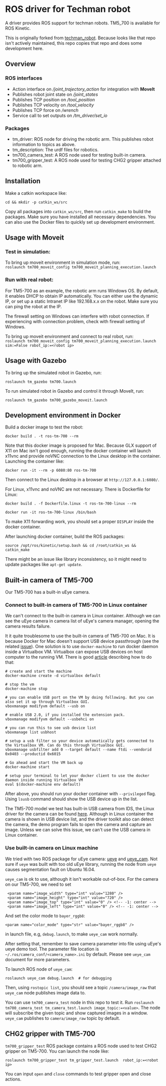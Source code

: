 # ROS driver for Techman robot

A driver provides ROS support for techman robots. TM5_700 is available for ROS Kinetic.

This is originally forked from [techman_robot](https://github.com/kentsai0319/techman_robot). Because looks like that repo isn't actively maintained, this repo copies that repo and does some development here.

## Overview

### ROS interfaces

* Action interface on */joint\_trajectory\_action* for integration with __MoveIt__
* Publishes robot joint state on */joint\_states*
* Publishes TCP position on */tool\_position*
* Publishes TCP velocity on */tool\_velocity*
* Publishes TCP force on */wrench*
* Service call to set outputs on */tm\_driver/set\_io*

### Packages

* tm_driver: ROS node for driving the robotic arm. This publishes robot information to topics as above.
* tm_description: The urdf files for robotics. 
* tm700_camera_test: A ROS node used for testing built-in camera.
* tm700_gripper_test: A ROS node used for testing CHG2 gripper attached to robotic arm.

## Installation

Make a catkin workspace like:

    cd && mkdir -p catkin_ws/src
    
Copy all packages into `catkin_ws/src`, then run `catkin_make` to build the packages. Make sure you have installed all necessary dependencies. You can also use the Docker files to quickly set up development environment.

## Usage with Moveit

### Test in simulation:

To bring up moveit environment in simulation mode, run:  
```roslaunch tm700_moveit_config tm700_moveit_planning_execution.launch```

### Run with real robot:

For TM5-700 as an example, the robotic arm runs Windows OS. By default, it enables DHCP to obtain IP automatically. You can either use the dynamic IP, or set up a static Intranet IP like 192.168.x.x on the robot. Make sure you can ping the robot at the IP.

The firewall setting on Windows can interfere with robot connection. If experiencing with connection problem, check with firewall setting of Windows.

To bring up moveit environment and connect to real robot, run:  
```roslaunch tm700_moveit_config tm700_moveit_planning_execution.launch sim:=False robot_ip:=<robot ip>```

## Usage with Gazebo

To bring up the simulated robot in Gazebo, run:

    roslaunch tm_gazebo tm700.launch


To run simulated robot in Gazebo and control it through MoveIt, run:

    roslaunch tm_gazebo tm700_gazebo_moveit.launch


## Development environment in Docker

Build a docker image to test the robot:

    docker build . -t ros-tm-700 --rm

Note that this docker image is proposed for Mac. Because GLX support of X11 on Mac isn't good enough, running the docker container will launch x11vnc and provide noVNC connection to the Linux desktop in the container. Launching the container like:

    docker run -it --rm -p 6080:80 ros-tm-700

Then connect to the Linux desktop in a browser at `http://127.0.0.1:6080/`.

For Linux, x11vnc and noVNC are not necessary. There is Dockerfile for Linux:


    docker build . -f Dockerfile.linux -t ros-tm-700-linux --rm

    docker run -it ros-tm-700-linux /bin/bash
    
To make X11 forwarding work, you should set a proper `DISPLAY` inside the docker container.     

After launching docker container, build the ROS packages:

    source /opt/ros/kinetic/setup.bash && cd /root/catkin_ws && catkin_make

There might be an issue like library inconsistency, so it might need to update packages like `apt-get update`.

## Built-in camera of TM5-700

Our TM5-700 has a built-in uEye camera.

### Connect to built-in camera of TM5-700 in Linux container

We can't connect to the built-in camera in Linux container. Although we can see the uEye camera in camera list of uEye's camera manager, opening the camera results failure.

It it quite troublesome to use the built-in camera of TM5-700 on Mac. It is because Docker for Mac doesn't support USB device passthrough (see the related [issue](https://github.com/docker/for-mac/issues/900)). One solution is to use `docker-machine` to run docker daemon inside a Virtualbox VM. Virtualbox can expose USB devices on host computer to the running VM. There is good [article](https://dev.to/rubberduck/using-usb-with-docker-for-mac-3fdd) describing how to do that:

```
# create and start the machine
docker-machine create -d virtualbox default

# stop the vm
docker-machine stop

# you can enable USB port on the VM by doing following. But you can also set it up through Virtualbox GUI.
vboxmanage modifyvm default --usb on

# enable USB 2.0, if you installed the extension pack.
vboxmanage modifyvm default --usbehci on

# you can run this to see usb device list
vboxmanage list usbhost

# setup a usb filter so your device automatically gets connected to the Virtualbox VM. Can do this through Virtualbox GUI.
vboxmanage usbfilter add 0 --target default --name ftdi --vendorid 0x0403 --productid 0x6015

# Go ahead and start the VM back up
docker-machine start

# setup your terminal to let your docker client to use the docker daemon inside running Virtualbox VM
eval $(docker-machine env default)
```

After above, you should run your docker container with `--privileged` flag. Using `lsusb` command should show the USB device up in the list.

The TM5-700 model we test has built-in USB camera from IDS, the Linux driver for the camera can be found [here](https://en.ids-imaging.com/download-ueye-lin64.html). Although in Linux container the camera is shown in USB device list, and the driver toolkit also can detect the camera, the demo program fails to open the camera and capture an image. Unless we can solve this issue, we can't use the USB camera in Linux container.

### Use built-in camera on Linux machine

We tried with two ROS package for uEye camera: [ueye](http://wiki.ros.org/ueye) and [ueye_cam](http://wiki.ros.org/ueye_cam). Not sure if `ueye` was built with too old uEye library, running the node from `ueye` causes segmentation fault on Ubuntu 16.04.

`ueye_cam` is ok to use, although it isn't workable out-of-box. For the camera on our TM5-700, we need to set

```
 <param name="image_width" type="int" value="1280" />
 <param name="image_height" type="int" value="720" />
 <param name="image_top" type="int" value="0" /> <!-- -1: center -->
 <param name="image_left" type="int" value="0" /> <!-- -1: center -->
```

And set the color mode to `bayer_rggb8`:

```
<param name="color_mode" type="str" value="bayer_rggb8" />
```

in launch file, e.g, `debug.launch`, to make `ueye_cam` work normally.

After setting that, remember to save camera parameter into file using uEye's ueye demo tool. The parameter file location is `~/.ros/camera_conf/<camera_name>.ini` by default. Please see `ueye_cam` document for more parameters.

To launch ROS node of `ueye_cam`:

```
roslaunch ueye_cam debug.launch  # for debugging
```

Then, using `rostopic list`, you should see a topic `/camera/image_raw` that `ueye_cam` node publishes image data to.

You can use `tm700_camera_test` node in this repo to test it. Run `roslaunch tm700_camera_test tm_camera_test.launch image_topic:=<value>`. The node will subscribe the given topic and show captured images in a window. `ueye_cam` publishes to `camera/image_raw` topic by default.


## CHG2 gripper with TM5-700

`tm700_gripper_test` ROS package contains a ROS node used to test CHG2 gripper on TM5-700. You can launch the node like:

    roslaunch tm700_gripper_test tm_gripper_test.launch  robot_ip:=<robot ip>

You can input `open` and `close` commands to test gripper open and close actions.

